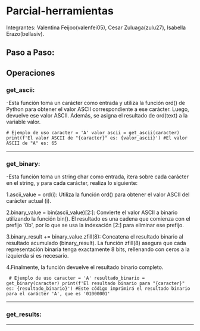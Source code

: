 # Parcial-herramientas

Integrantes: Valentina Feijoo(valenfei05), Cesar Zuluaga(zulu27), Isabella Erazo(bellasiv).

## Paso a Paso:


## Operaciones

### get_ascii:

-Esta función toma un carácter como entrada y utiliza la función ord() de Python para obtener el valor ASCII correspondiente a ese carácter. Luego, devuelve ese valor ASCII. Además, se asigna el resultado de ord(text) a la variable valor. 

`# Ejemplo de uso
caracter = 'A'
valor_ascii = get_ascii(caracter)
print(f'El valor ASCII de "{caracter}" es: {valor_ascii}')
#El valor ASCII de "A" es: 65`

---
### get_binary:
-Esta función toma un string char como entrada, itera sobre cada carácter en el string, y para cada carácter, realiza lo siguiente:

1.ascii_value = ord(i): Utiliza la función ord() para obtener el valor ASCII del carácter actual (i).

2.binary_value = bin(ascii_value)[2:]: Convierte el valor ASCII a binario utilizando la función bin(). El resultado es una cadena que comienza con el prefijo '0b', por lo que se usa la indexación [2:] para eliminar ese prefijo.

3.binary_result += binary_value.zfill(8): Concatena el resultado binario al resultado acumulado (binary_result). La función zfill(8) asegura que cada representación binaria tenga exactamente 8 bits, rellenando con ceros a la izquierda si es necesario.

4.Finalmente, la función devuelve el resultado binario completo.

` # Ejemplo de uso
caracter = 'A'
resultado_binario = get_binary(caracter)
print(f'El resultado binario para "{caracter}" es: {resultado_binario}')
#Este código imprimirá el resultado binario para el carácter 'A', que es '01000001'`

---
### get_results:


---
